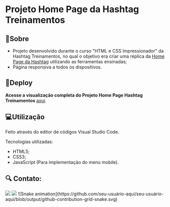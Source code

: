# Projeto Home Page da Hashtag Treinamentos

<h2>📝Sobre</h2>
<ul>
  <li>Projeto desenvolvido durante o curso "HTML e CSS Impressionador" da Hashtag Treinamentos, no qual o objetivo era criar uma réplica da  <a href="https://www.hashtagtreinamentos.com/">Home Page da Hashtag</a> utilizando as ferramentas ensinadas;</li>
  <li>Página responsiva a todos os dispositivos.</li>
</ul>

<h2>🔗Deploy</h2>
<p><strong> Acesse a visualização completa do Projeto Home Page Hashtag Treinamentos </strong> <a href="https://abeatrizsc.github.io/home-page-hashtag/" target="_blank"> aqui</a>.</p>

<h2>💻Utilização</h2>
<p>Feito através do editor de códigos Visual Studio Code.</p>
<p>Tecnologias utilizadas:</p>
<ul>
  <li>HTML5;</li>
  <li>CSS3;</li>
  <li>JavaScript (Para implementação do menu mobile).</li>
</ul>

<h2>🔍 Contato:</h2>
<a href = "mailto:anabeatrizscarmoni@gmail.com"><img src="https://img.shields.io/badge/-Gmail-%23333?style=for-the-badge&logo=gmail&logoColor=white" target="_blank"></a>
<a href="www.linkedin.com/in/anabeatrizsantuccicarmoni" target="_blank"><img src="https://img.shields.io/badge/-LinkedIn-%230077B5?style=for-the-badge&logo=linkedin&logoColor=white" target="_blank"></a>  
![Snake animation](https://github.com/seu-usuário-aqui/seu-usuário-aqui/blob/output/github-contribution-grid-snake.svg)
